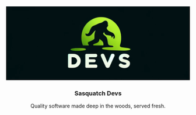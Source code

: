 <!-- PROJECT LOGO -->
<p align="center">
  <a href="https://github.com/sasquatchdevs">
   <img src="https://github.com/sasquatchdevs/.github/blob/main/assets/1f835ade-13fc-48f9-8264-3146cd0ea71d.png?raw=true" alt="Sasquatch Devs Banner">
  </a>

  <h3 align="center">Sasquatch Devs</h3>
  <p align="center">Quality software made deep in the woods, served fresh.</p>
</p>
